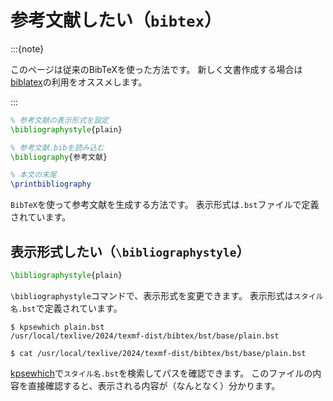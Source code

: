 # 参考文献したい（`bibtex`）

:::{note}

このページは従来のBibTeXを使った方法です。
新しく文書作成する場合は
[biblatex](./latex-biblatex.md)の利用をオススメします。

:::

```latex
% 参考文献の表示形式を設定
\bibliographystyle{plain}

% 参考文献.bibを読み込む
\bibliography{参考文献}

% 本文の末尾
\printbibliography
```

`BibTeX`を使って参考文献を生成する方法です。
表示形式は`.bst`ファイルで定義されています。

## 表示形式したい（`\bibliographystyle`）

```latex
\bibliographystyle{plain}
```

`\bibliographystyle`コマンドで、表示形式を変更できます。
表示形式は`スタイル名.bst`で定義されています。

```console
$ kpsewhich plain.bst
/usr/local/texlive/2024/texmf-dist/bibtex/bst/base/plain.bst

$ cat /usr/local/texlive/2024/texmf-dist/bibtex/bst/base/plain.bst
```

[kpsewhich](./latex-kpsewhich.md)で`スタイル名.bst`を検索してパスを確認できます。
このファイルの内容を直接確認すると、表示される内容が（なんとなく）分かります。

